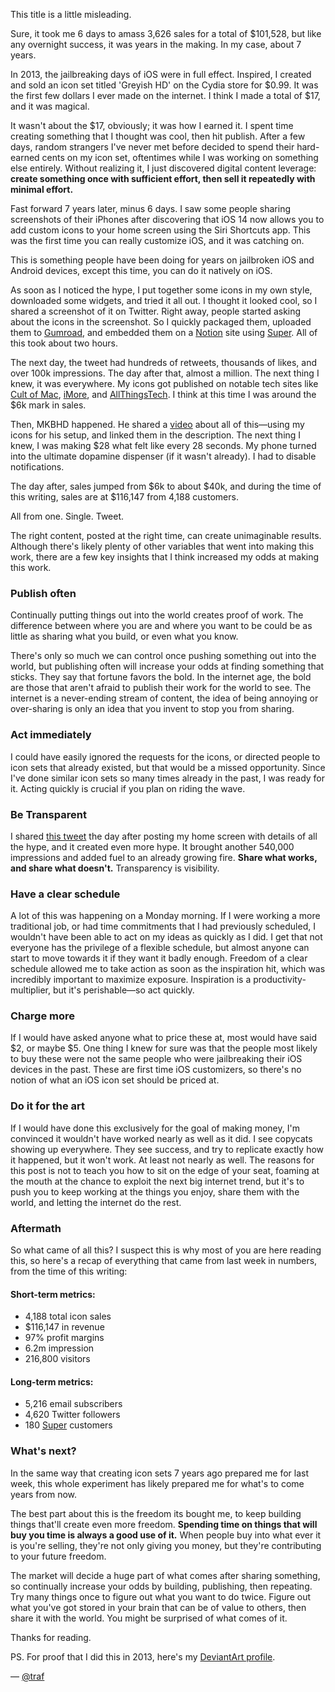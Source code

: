 This title is a little misleading.

Sure, it took me 6 days to amass 3,626 sales for a total of $101,528, but like any overnight success, it was years in the making. In my case, about 7 years.

In 2013, the jailbreaking days of iOS were in full effect. Inspired, I created and sold an icon set titled 'Greyish HD' on the Cydia store for $0.99. It was the first few dollars I ever made on the internet. I think I made a total of $17, and it was magical.

It wasn't about the $17, obviously; it was how I earned it. I spent time creating something that I thought was cool, then hit publish. After a few days, random strangers I've never met before decided to spend their hard-earned cents on my icon set, oftentimes while I was working on something else entirely. Without realizing it, I just discovered digital content leverage: **create something once with sufficient effort, then sell it repeatedly with minimal effort.**

Fast forward 7 years later, minus 6 days. I saw some people sharing screenshots of their iPhones after discovering that iOS 14 now allows you to add custom icons to your home screen using the Siri Shortcuts app. This was the first time you can really customize iOS, and it was catching on. 

This is something people have been doing for years on jailbroken iOS and Android devices, except this time, you can do it natively on iOS.

As soon as I noticed the hype, I put together some icons in my own style, downloaded some widgets, and tried it all out. I thought it looked cool, so I shared a screenshot of it on Twitter. Right away, people started asking about the icons in the screenshot. So I quickly packaged them, uploaded them to [Gumroad](https://gumroad.com), and embedded them on a [Notion](https://notion.so) site using [Super](https://super.so). All of this took about two hours.

The next day, the tweet had hundreds of retweets, thousands of likes, and over 100k impressions. The day after that, almost a million. The next thing I knew, it was everywhere. My icons got published on notable tech sites like [Cult of Mac](https://www.cultofmac.com/723490/ios-14-iphone-home-screen-customization/), [iMore](https://www.imore.com/people-are-making-real-money-selling-icon-sets-ios-14-home-screens), and [AllThingsTech](https://allthingst3ch.com/ios14homescreen). I think at this time I was around the $6k mark in sales.

Then, MKBHD happened. He shared a [video](https://youtu.be/cH66LWWluVE) about all of this—using my icons for his setup, and linked them in the description. The next thing I knew, I was making $28 what felt like every 28 seconds. My phone turned into the ultimate dopamine dispenser (if it wasn't already). I had to disable notifications.

The day after, sales jumped from $6k to about $40k, and during the time of this writing, sales are at $116,147 from 4,188 customers.

All from one. Single. Tweet.

The right content, posted at the right time, can create unimaginable results. Although there's likely plenty of other variables that went into making this work, there are a few key insights that I think increased my odds at making this work.

### Publish often

Continually putting things out into the world creates proof of work. The difference between where you are and where you want to be could be as little as sharing what you build, or even what you know.

There's only so much we can control once pushing something out into the world, but publishing often will increase your odds at finding something that sticks. They say that fortune favors the bold. In the internet age, the bold are those that aren't afraid to publish their work for the world to see. The internet is a never-ending stream of content, the idea of being annoying or over-sharing is only an idea that you invent to stop you from sharing. 

### Act immediately

I could have easily ignored the requests for the icons, or directed people to icon sets that already existed, but that would be a missed opportunity. Since I've done similar icon sets so many times already in the past, I was ready for it. Acting quickly is crucial if you plan on riding the wave. 

### Be Transparent

I shared [this tweet](https://twitter.com/traf/status/1308158718975111175) the day after posting my home screen with details of all the hype, and it created even more hype. It brought another 540,000 impressions and added fuel to an already growing fire. **Share what works, and share what doesn't.** Transparency is visibility.

### Have a clear schedule

A lot of this was happening on a Monday morning. If I were working a more traditional job, or had time commitments that I had previously scheduled, I wouldn't have been able to act on my ideas as quickly as I did. I get that not everyone has the privilege of a flexible schedule, but almost anyone can start to move towards it if they want it badly enough. Freedom of a clear schedule allowed me to take action as soon as the inspiration hit, which was incredibly important to maximize exposure. Inspiration is a productivity-multiplier, but it's perishable—so act quickly.

### Charge more

If I would have asked anyone what to price these at, most would have said $2, or maybe $5. One thing I knew for sure was that the people most likely to buy these were not the same people who were jailbreaking their iOS devices in the past. These are first time iOS customizers, so there's no notion of what an iOS icon set should be priced at.

### Do it for the art

If I would have done this exclusively for the goal of making money, I'm convinced it wouldn't have worked nearly as well as it did. I see copycats showing up everywhere. They see success, and try to replicate exactly how it happened, but it won't work. At least not nearly as well. The reasons for this post is not to teach you how to sit on the edge of your seat, foaming at the mouth at the chance to exploit the next big internet trend, but it's to push you to keep working at the things you enjoy, share them with the world, and letting the internet do the rest.

### Aftermath

So what came of all this? I suspect this is why most of you are here reading this, so here's a recap of everything that came from last week in numbers, from the time of this writing:

#### Short-term metrics:

- 4,188 total icon sales
- $116,147 in revenue
- 97% profit margins
- 6.2m impression
- 216,800 visitors

#### Long-term metrics:

- 5,216 email subscribers
- 4,620 Twitter followers
- 180 [Super](https://super.so) customers

### What's next?

In the same way that creating icon sets 7 years ago prepared me for last week, this whole experiment has likely prepared me for what's to come years from now.

The best part about this is the freedom its bought me, to keep building things that'll create even more freedom. **Spending time on things that will buy you time is always a good use of it.** When people buy into what ever it is you're selling, they're not only giving you money, but they're contributing to your future freedom.

The market will decide a huge part of what comes after sharing something, so continually increase your odds by building, publishing, then repeating. Try many things once to figure out what you want to do twice. Figure out what you've got stored in your brain that can be of value to others, then share it with the world. You might be surprised of what comes of it.

Thanks for reading.

PS. For proof that I did this in 2013, here's my [DeviantArt profile](https://deviantart.com/jtraf).

— [@traf](https://twitter.com/traf)